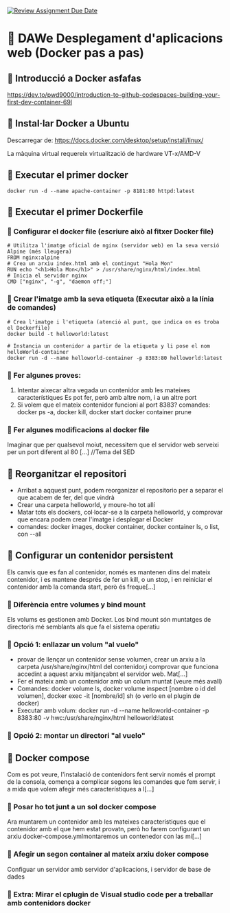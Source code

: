 [![Review Assignment Due Date](https://classroom.github.com/assets/deadline-readme-button-22041afd0340ce965d47ae6ef1cefeee28c7c493a6346c4f15d667ab976d596c.svg)](https://classroom.github.com/a/C-tAoNzA)
# 🚀 DAWe Desplegament d'aplicacions web (Docker pas a pas)
## 🌟 Introducció a Docker asfafas
https://dev.to/pwd9000/introduction-to-github-codespaces-building-your-first-dev-container-69l

## 🌟 Instal·lar Docker a Ubuntu
Descarregar de:  https://docs.docker.com/desktop/setup/install/linux/

La màquina virtual requereix virtualització de hardware VT-x/AMD-V

## 🌟 Executar el primer docker
`docker run -d --name apache-container -p 8181:80 httpd:latest`

## 🌟 Executar el primer **Dockerfile**

### 🔹 Configurar el docker file (escriure això al fitxer Docker file)

```
# Utilitza l'imatge oficial de nginx (servidor web) en la seva versió Alpine (més lleugera)
FROM nginx:alpine
# Crea un arxiu index.html amb el contingut "Hola Mon"
RUN echo "<h1>Hola Mon</h1>" > /usr/share/nginx/html/index.html
# Inicia el servidor nginx
CMD ["nginx", "-g", "daemon off;"]
```

### 🔹 Crear l'imatge amb la seva etiqueta (Executar això a la línia de comandes)

```
# Crea l'imatge i l'etiqueta (atenció al punt, que indica on es troba el Dockerfile)
docker build -t helloworld:latest

# Instancia un contenidor a partir de la etiqueta y li pose el nom helloWorld-container
docker run -d --name helloworld-container -p 8383:80 helloworld:latest
```

### 🔹 Fer algunes proves:
1. Intentar aixecar altra vegada un contenidor amb les mateixes característiques
   Es pot fer, però amb altre nom, i a un altre port
2. Si volem que el mateix contenidor funcioni al port 8383?
   comandes: docker ps -a, docker kill, docker start docker container prune

### 🔹 Fer algunes modificacions al docker file
Imaginar que per qualsevol moiut, necessitem que el servidor web serveixi per un port diferent al 80
[...] //Tema del SED 

## 🌟 Reorganitzar el repositori
   - Arribat a aqquest punt, podem reorganizar el repositorio per a separar el que acabem de fer, del que vindrà
   - Crear una carpeta helloworld, y moure-ho tot allí
   - Matar tots els dockers, col·locar-se a la carpeta helloworld, y comprovar que encara podem crear l'imatge i desplegar el Docker
   - comandes: docker images, docker container, docker container ls, o list, con --all

## 🌟 Configurar un contenidor persistent
Els canvis que es fan al contenidor, només es mantenen dins del mateix contenidor, i es mantene després de fer un kill, o un stop, i en reiniciar el contenidor amb la comanda start, però és freque[...]

### 🔹 Diferència entre volumes y bind mount
Els volums es gestionen amb Docker.
Los bind mount són muntatges de directoris mé semblants als que fa el sistema operatiu

### 🔹 Opció 1: enllazar un volum "al vuelo"
   - provar de llençar un contenidor sense volumen, crear un arxiu a la carpeta /usr/share/nginx/html del contenidor,i comprovar que funciona accedint a aquest arxiu mitjançabnt el servidor web. Mat[...]
   - Fer el mateix amb un contenidor amb un colum muntat (veure més avall)
   - Comandes: docker volume ls, docker volume inspect [nombre o id del volumen], docker exec -it [nombre/id] sh (o verlo en el plugin de docker)
   - Executar amb volum: docker run -d --name helloworld-container -p 8383:80 -v hwc:/usr/share/nginx/html helloworld:latest
### 🔹 Opció 2: montar un directori "al vuelo"

## 🌟 **Docker compose**
Com es pot veure, l'instalació de contenidors fent servir només el prompt de la consola, comença a complicar segons les comandes que fem servir, i a mida que volem afegir més característiques a l[...]

### 🔹 Posar ho tot junt a un sol docker compose
Ara  muntarem un contenidor amb les mateixes característiques que el contenidor amb el que hem estat provatn, però ho farem configurant un arxiu docker-compose.ymlmontaremos un contenedor con las mi[...]

### 🔹 Afegir un segon container al mateix arxiu doker compose
Configuar un servidor amb servidor d'aplicacions, i servidor de base de dades

### 🔹 Extra: Mirar el cplugin de Visual studio code per a treballar amb contenidors docker
